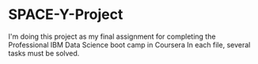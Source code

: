 # SPACE-Y-Project
I'm doing this project as my final assignment for completing the Professional IBM Data Science boot camp in Coursera
In each file, several tasks must be solved.
